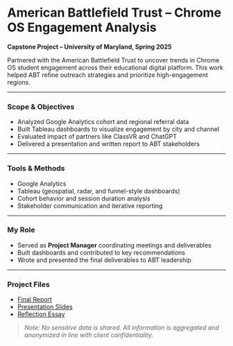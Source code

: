# American Battlefield Trust – Chrome OS Engagement Analysis

**Capstone Project – University of Maryland, Spring 2025**

Partnered with the American Battlefield Trust to uncover trends in Chrome OS student engagement across their educational digital platform. This work helped ABT refine outreach strategies and prioritize high-engagement regions.

---

### Scope & Objectives

- Analyzed Google Analytics cohort and regional referral data
- Built Tableau dashboards to visualize engagement by city and channel
- Evaluated impact of partners like ClassVR and ChatGPT
- Delivered a presentation and written report to ABT stakeholders

---

### Tools & Methods

- Google Analytics
- Tableau (geospatial, radar, and funnel-style dashboards)
- Cohort behavior and session duration analysis
- Stakeholder communication and iterative reporting

---

### My Role

- Served as **Project Manager** coordinating meetings and deliverables
- Built dashboards and contributed to key recommendations
- Wrote and presented the final deliverables to ABT leadership

---

### Project Files

-  [Final Report](./ABT_Capstone_Report_Grzybowski_Flattened.pdf) 
-  [Presentation Slides](./ABT_Capstone_Presentation_Grzybowski.pdf)  
-  [Reflection Essay](./ABT_Capstone_Reflection_Grzybowski.pdf)

> *Note: No sensitive data is shared. All information is aggregated and anonymized in line with client confidentiality.*
